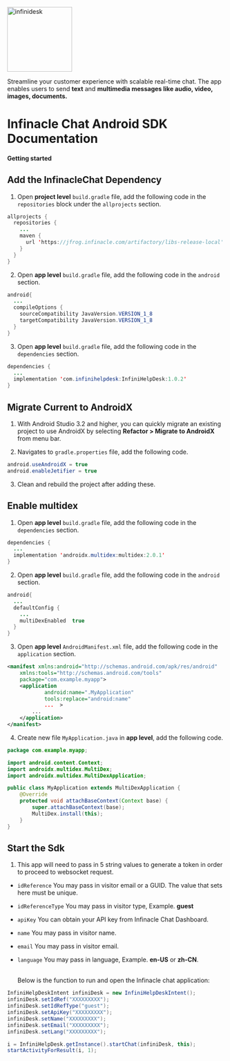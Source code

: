 
<p align="left">
  <a href="https://desk.infinacle.com/">
    <img alt="infinidesk" src="https://infinacle.com/wp-content/uploads/2018/10/footer_logo_100x100.png" width="150">
  </a>
</p>

Streamline your customer experience with scalable real-time chat. The app enables users to send **text** and **multimedia messages like audio, video, images, documents.**

# Infinacle Chat Android SDK Documentation
#### Getting started 

## Add the InfinacleChat Dependency

1. Open **project level** ```build.gradle``` file, add the following code in the ```repositories``` block under the ```allprojects``` section.
```java
allprojects {
  repositories {
    ...
    maven { 
      url 'https://jfrog.infinacle.com/artifactory/libs-release-local'
    }
  }
}
```

2. Open **app level** ```build.gradle``` file, add the following code in the ```android``` section. 
```java
android{
  ...
  compileOptions {
    sourceCompatibility JavaVersion.VERSION_1_8
    targetCompatibility JavaVersion.VERSION_1_8
  } 
}
```

3. Open **app level** ```build.gradle``` file, add the following code in the ```dependencies``` section. 
```java
dependencies { 
  ...
  implementation 'com.infinihelpdesk:InfiniHelpDesk:1.0.2'
}
```
## Migrate Current to AndroidX

1. With Android Studio 3.2 and higher, you can quickly migrate an existing project to use AndroidX by selecting **Refactor > Migrate to AndroidX** from menu bar.

2. Navigates to ```gradle.properties``` file, add the following code.

```java
android.useAndroidX = true
android.enableJetifier = true
```
3. Clean and rebuild the project after adding these.
  
## Enable multidex

1. Open **app level** ```build.gradle``` file, add the following code in the ```dependencies``` section. 
```java
dependencies { 
  ...
  implementation 'androidx.multidex:multidex:2.0.1'
}
```

2. Open **app level** ```build.gradle``` file, add the following code in the ```android``` section. 
```java
android{
  ...
  defaultConfig {
    ...
    multiDexEnabled  true
  } 
}
```

3. Open **app level** ```AndroidManifest.xml``` file, add the following code in the ```application``` section. 
```xml
<manifest xmlns:android="http://schemas.android.com/apk/res/android"
    xmlns:tools="http://schemas.android.com/tools"
    package="com.example.myapp">
    <application
            android:name=".MyApplication"
            tools:replace="android:name"
            ...  >
        ...
    </application>
</manifest> 
```

4. Create new file ```MyApplication.java``` in **app level**, add the following code. 
```java
package com.example.myapp;

import android.content.Context;
import androidx.multidex.MultiDex;
import androidx.multidex.MultiDexApplication;

public class MyApplication extends MultiDexApplication {
    @Override
    protected void attachBaseContext(Context base) {
        super.attachBaseContext(base);
        MultiDex.install(this);
    } 
}
```

## Start the Sdk

1. This app will need to pass in 5 string values to generate a token in order to proceed to websocket request.
- ```idReference``` You may pass in visitor email or a GUID. The value that sets here must be unique.<br />
- ```idReferenceType``` You may pass in visitor type, Example. **guest**<br />
- ```apiKey``` You can obtain your API key from Infinacle Chat Dashboard.<br />
- ```name``` You may pass in visitor name.<br /> 
- ```email``` You may pass in visitor email.<br />
- ```language``` You may pass in language, Example. **en-US** or **zh-CN**.<br /><br />   

  Below is the function to run and open the Infinacle chat application:
```java 
InfiniHelpDeskIntent infiniDesk = new InfiniHelpDeskIntent();
infiniDesk.setIdRef("XXXXXXXXX");
infiniDesk.setIdRefType("guest");
infiniDesk.setApiKey("XXXXXXXXX");
infiniDesk.setName("XXXXXXXXX");
infiniDesk.setEmail("XXXXXXXXX");
infiniDesk.setLang("XXXXXXXXX");

i = InfiniHelpDesk.getInstance().startChat(infiniDesk, this);
startActivityForResult(i, 1);
```
